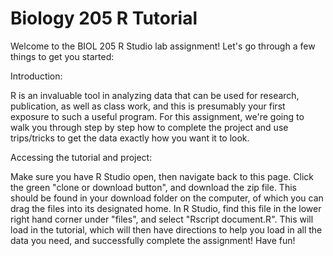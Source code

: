 # Biology 205 R Tutorial
Welcome to the BIOL 205 R Studio lab assignment! Let's go through a few things to get you started:

Introduction:

R is an invaluable tool in analyzing data that can be used for research, publication, as well as class work, and this is presumably your first exposure to such a useful program. For this assignment, we're going to walk you through step by step how to complete the project and use trips/tricks to get the data exactly how you want it to look. 

Accessing the tutorial and project:

Make sure you have R Studio open, then navigate back to this page. Click the green "clone or download button", and download the zip file. This should be found in your download folder on the computer, of which you can drag the files into its designated home. In R Studio, find this file in the lower right hand corner under "files", and select "Rscript document.R". This will load in the tutorial, which will then have directions to help you load in all the data you need, and successfully complete the assignment! Have fun!
